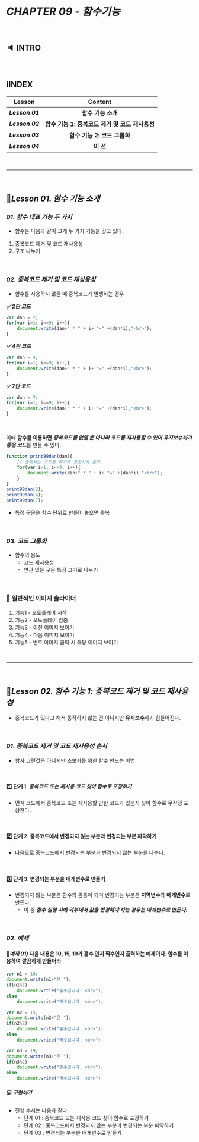# _CHAPTER 09 - 함수기능_

<br>

## :speaker: INTRO

<br>

## :information_source:INDEX

|     Lesson      |                     Content                     |
| :-------------: | :---------------------------------------------: |
| ***Lesson 01*** |               **함수 기능 소개**                |
| ***Lesson 02*** | **함수 기능 1: 중복코드 제거 및 코드 재사용성** |
| ***Lesson 03*** |          **함수 기능 2: 코드 그룹화**           |
| ***Lesson 04*** |                    **미 션**                    |

<br>

---

<br>

## :pencil:_Lesson 01. 함수 기능 소개_

### _01. 함수 대표 기능 두 가지_

- 함수는 다음과 같이 크게 두 가지 기능을 갖고 있다.

1. 중복코드 제거 및 코드 재사용성
2. 구조 나누기

<br>

### _02. 중복코드 제거 및 코드 재상용성_

- 함수를 사용하지 않을 때 중복코드가 발생하는 경우

*​**:white_check_mark: 2단 코드***

```javascript
var dan = 2;
for(var i=1; i<=9; i++){
    document.write(dan+" * " + i+ "=" +(dan*i),"<br>");
}
```

***:white_check_mark:  4단 코드***

```javascript
var dan = 4;
for(var i=1; i<=9; i++){
    document.write(dan+" * " + i+ "=" +(dan*i),"<br>");
}
```

*​**:white_check_mark: 7단 코드***

```javascript
var dan = 7;
for(var i=1; i<=9; i++){
    document.write(dan+" * " + i+ "=" +(dan*i),"<br>");
}
```

<br>

이때 **함수를 이용하면** ***중복코드를 없앨 뿐 아니라 코드를 재사용할 수 있어 유지보수하기 좋은 코드***를 만들 수 있다.

```javascript
function print99dan(dan){
    // 중복되는 코드를 여기에 포장시켜 준다.
    for(var i=1; i<=9; i++){
        document.write(dan+" * " + i+ "=" +(dan*i),"<br>");
    }
}
print99dan(2);
print99dan(4);
print99dan(7);
```

- 특정 구문을 함수 단위로 만들어 놓으면 중복

<br>

### _03. 코드 그룹화_

- 함수의 용도
  - 코드 재사용성
  - 연관 있는 구문 특정 크기로 나누기



<br>

### :page_facing_up: 일반적인 이미지 슬라이더

1. 기능1 - 오토플레이 시작
2.  기능2 - 오토플레이 멈춤
3. 기능3 - 이전 이미지 보이기
4. 기능4 - 다음 이미지 보이기
5.  기능5 - 번호 이미지 클릭 시 해당 이미지 보이기

<br>

---

<br>

## :pencil:_Lesson 02. 함수 기능 1: 중복코드 제거 및 코드 재사용성_

- 중복코드가 있다고 해서 동작하지 않는 건 아니지만 **유지보수**하기 힘들어진다. 

<br>

### _01. 중복코드 제거 및 코드 재사용성 순서_

- 항사 그런것은 아니지만 초보자를 위한 함수 만드는 비법

<br>

#### :one: 단계 ​1​. _중복코드 또는 재사용 코드 찾아 함수로 포장하기_

- 먼저 코드에서 중복코드 또는 재사용할 만한 코드가 있는지 찾아 함수로 무작정 포장한다.

<br>



#### :two: 단계 2. 중복코드에서 변경되지 않는 부분과 변경되는 부분 파악하기

- 다음으로 중복코드에서 변경되는 부분과 변경되지 않는 부분을 나눈다.

<br>

#### :three: 단계 3. 변경되는 부분을 매개변수로 만들기

- 변경되지 않는 부분은 함수의 몸통이 되며 변경되는 부분은 **지역변수**와 **매개변수**로 만든다.
  -  이 중 ***함수 실행 시에 외부에서 값을 변경해야 하는 경우는 매개변수로 만든다.***

<br>

### _02. 예제_

#### :memo:_예제 01)_ 다음 내용은 10, 15, 19가 홀수 인지 짝수인지 출력하는 예제이다. 함수를 이용하여 깔끔하게 만들어라

```javascript
var n1 = 10;
document.write(n1+"은 ");
if(n1%2)
    document.wrtie("홀수입니다. <br>");
else
    document.write("짝수입니다. <br>");

var n2 = 15;
document.write(n2+"은 ");
if(n2%2)
    document.write("홀수입니다. <br>");
else
    document.write("짝수입니다. <br>")

var n3 = 19;
document.write(n3+"은 ");
if(n3%2)
    document.write("홀수입니다. <br>");
else
    document.write("짝수입니다. <br>")
```

##### :computer: 구현하기

- 진행 수서는 다음과 같다.
  - 단계 01 : 중복코드 또는 재사용 코드 찾아 함수로 포장하기
  - 단계 02 : 중복코드에서 변경되지 않는 부분과 변경되는 부분 파악하기
  - 단계 03 : 변경되는 부분을 매개변수로 만들기

##### 

